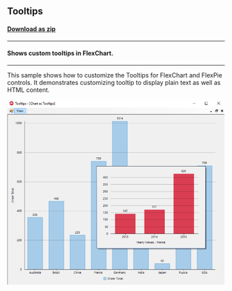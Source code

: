 ## Tooltips
#### [Download as zip](https://grapecity.github.io/DownGit/#/home?url=https://github.com/GrapeCity/ComponentOne-WinForms-Samples/tree/master/NetFramework\FlexChart\CS\Tooltips)
____
#### Shows custom tooltips in FlexChart.
____
This sample shows how to customize the Tooltips for FlexChart and FlexPie controls.
It demonstrates customizing tooltip to display plain text as well as HTML content.

![screenshot](screenshot.png)

